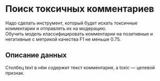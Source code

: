 # Поиск токсичных комментариев
Надо сделать инструмент, который будет искать токсичные комментарии и отправлять их на модерацию.  
Обучить модель классифицировать комментарии на позитивные и негативные с метрикой качества F1 не меньше 0.75.

## Описание данных
Столбец text в нём содержит текст комментария, а toxic — целевой признак.
